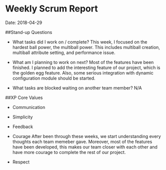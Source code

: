 # Weekly Scrum Report

Date: 2018-04-29

##Stand-up Questions

- What tasks did I work on / complete?
This week, I focused on the hardest ball power, the multiball power. This includes multiball creation, multiball attribute setting, and performance issue.

- What am I planning to work on next?
Most of the features have been finished. I planned to add the interesting feature of our project, which is the golden egg feature. Also, some serious integration with dynamic configuration module should be started.

- What tasks are blocked waiting on another team member?
N/A

##XP Core Values

- Communication


- Simplicity


- Feedback


- Courage
After been through these weeks, we start understanding every thoughts each team memeber gave. Moreover, most of the features have been developed, this makes our team closer with each other and have more courage to complete the rest of our project.

- Respect




